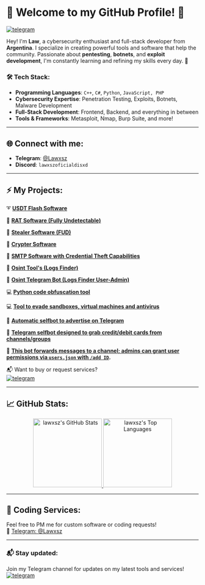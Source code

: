 # 👾 Welcome to my GitHub Profile! 👾

[![telegram](https://img.shields.io/badge/Lawxsz-2CA5E0?style=for-the-badge&logo=telegram&logoColor=white)](https://t.me/Lawxsz)&nbsp;&nbsp;&nbsp;

Hey! I'm **Law**, a cybersecurity enthusiast and full-stack developer from **Argentina**. I specialize in creating powerful tools and software that help the community. Passionate about **pentesting**, **botnets**, and **exploit development**, I'm constantly learning and refining my skills every day. 🚀

### 🛠️ **Tech Stack**:
- **Programming Languages**: `C++`, `C#`, `Python`, `JavaScript, PHP`
- **Cybersecurity Expertise**: Penetration Testing, Exploits, Botnets, Malware Development
- **Full-Stack Development**: Frontend, Backend, and everything in between
- **Tools & Frameworks**: Metasploit, Nmap, Burp Suite, and more!

---

## 🌐 **Connect with me**:
- **Telegram**: [@Lawxsz](https://t.me/Lawxsz)
- **Discord**: `lawxszoficialdisxd`

---

## ⚡ **My Projects**:
➰ **[USDT Flash Software](https://t.me/lawxsz)**  

🔱 **[RAT Software (Fully Undetectable)](https://t.me/lawxsz)**  

🔱 **[Stealer Software (FUD)](https://t.me/lawxsz)**  

🔱 **[Crypter Software](https://t.me/lawxsz)**  

🔑 **[SMTP Software with Credential Theft Capabilities](https://t.me/lawxsz)**  

🔑 **[Osint Tool's (Logs Finder)](https://github.com/Lawxsz/log-finder)**

🔑 **[Osint Telegram Bot (Logs Finder User-Admin)](https://github.com/Lawxsz/osint-bot)**

💻 **[Python code obfuscation tool](https://github.com/Lawxsz/Py-obfuscator)**

💻 **[Tool to evade sandboxes, virtual machines and antivirus](https://github.com/Lawxsz/bypass-virus-total)**

🤖 **[Automatic selfbot to advertise on Telegram](https://github.com/Lawxsz/telegram-auto-forward-message)**

🤖 **[Telegram selfbot designed to grab credit/debit cards from channels/groups](https://github.com/Lawxsz/cc-scrapper)**

🤖 **[This bot forwards messages to a channel; admins can grant user permissions via `users.json` with `/add ID`](https://github.com/Lawxsz/telegram-repost-messages).**





📬 Want to buy or request services?  
[![telegram](https://img.shields.io/badge/-Telegram%20Channel-blue?style=for-the-badge&logo=telegram)](https://t.me/lawxszchannel)

---

## 📈 **GitHub Stats**:
<div align="center">
  <a href="https://github.com/anuraghazra/github-readme-stats">
    <img alt="lawxsz's GitHub Stats" src="https://github-readme-stats.vercel.app/api/?username=lawxsz&show_icons=true&count_private=true&theme=default&hide_border=true&bg_color=fff&title_color=00E676&icon_color=00E676" height="180px"/>
  </a>
  <a href="https://github.com/anuraghazra/github-readme-stats">
    <img alt="lawxsz's Top Languages" src="https://github-readme-stats.vercel.app/api/top-langs/?username=lawxsz&langs_count=8&layout=compact&theme=default&hide_border=true&bg_color=fff&title_color=000&icon_color=000&hide=Jupyter%20Notebook" height="180px"/>
  </a>
</div>

---

## 🎫 **Coding Services**:
Feel free to PM me for custom software or coding requests!  
📲 [Telegram: @Lawxsz](https://t.me/lawxsz)

---

### 📬 **Stay updated**:  
Join my Telegram channel for updates on my latest tools and services!  
[![telegram](https://img.shields.io/badge/-Telegram%20Channel-blue?style=for-the-badge&logo=telegram)](https://t.me/lawxszchannel)
